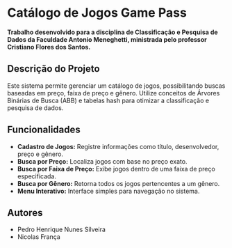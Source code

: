 # Catálogo de Jogos Game Pass

**Trabalho desenvolvido para a disciplina de Classificação e Pesquisa de Dados da Faculdade Antonio Meneghetti, ministrada pelo professor Cristiano Flores dos Santos.**  

## Descrição do Projeto
Este sistema permite gerenciar um catálogo de jogos, possibilitando buscas baseadas em preço, faixa de preço e gênero. Utilize conceitos de Árvores Binárias de Busca (ABB) e tabelas hash para otimizar a classificação e pesquisa de dados.

## Funcionalidades
- **Cadastro de Jogos:** Registre informações como título, desenvolvedor, preço e gênero.
- **Busca por Preço:** Localiza jogos com base no preço exato.
- **Busca por Faixa de Preço:** Exibe jogos dentro de uma faixa de preço especificada.
- **Busca por Gênero:** Retorna todos os jogos pertencentes a um gênero.
- **Menu Interativo:** Interface simples para navegação no sistema.

## Autores
- Pedro Henrique Nunes Silveira
- Nicolas França
